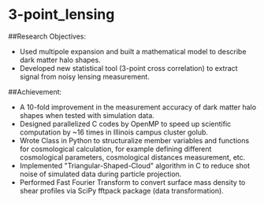 # 3-point_lensing
##Research Objectives:
- Used multipole expansion and built a mathematical model to describe dark matter halo shapes.  
- Developed new statistical tool (3-point cross correlation) to extract signal from noisy lensing measurement.

##Achievement:
- A 10-fold improvement in the measurement accuracy of dark matter halo shapes when tested with simulation data.  
- Designed parallelized C codes by OpenMP to speed up scientific computation by ~16 times in Illinois campus cluster golub.  
- Wrote Class in Python to structuralize member variables and functions for cosmological calculation, for example defining different cosmological parameters, cosmological distances measurement, etc.  
- Implemented "Triangular-Shaped-Cloud" algorithm in C to reduce shot noise of simulated data during particle projection.  
- Performed Fast Fourier Transform to convert surface mass density to shear profiles via SciPy fftpack package (data transformation).
